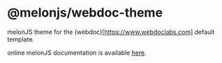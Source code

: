 # @melonjs/webdoc-theme

melonJS theme for the (webdoc)[https://www.webdoclabs.com] default template.

online melonJS documentation is available [here](http://melonjs.github.io/melonJS/docs/).
